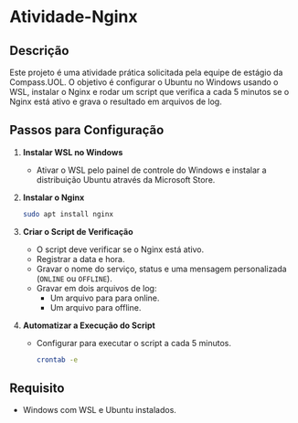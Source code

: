 # Atividade-Nginx

## Descrição

Este projeto é uma atividade prática solicitada pela equipe de estágio da Compass.UOL. O objetivo é configurar o Ubuntu no Windows usando o WSL, instalar o Nginx e rodar um script que verifica a cada 5 minutos se o Nginx está ativo e grava o resultado em arquivos de log.

## Passos para Configuração

1. **Instalar WSL no Windows**
   - Ativar o WSL pelo painel de controle do Windows e instalar a distribuição Ubuntu através da Microsoft Store.

2. **Instalar o Nginx**
   ```bash
   sudo apt install nginx

3. **Criar o Script de Verificação**
   - O script deve verificar se o Nginx está ativo.
   - Registrar a data e hora.
   - Gravar o nome do serviço, status e uma mensagem personalizada (`ONLINE` ou `OFFLINE`).
   - Gravar em dois arquivos de log:
       - Um arquivo para para online.
       - Um arquivo para offline.    

4. **Automatizar a Execução do Script**
   - Configurar para executar o script a cada 5 minutos.
     ```bash
     crontab -e
     
## Requisito

- Windows com WSL e Ubuntu instalados.


